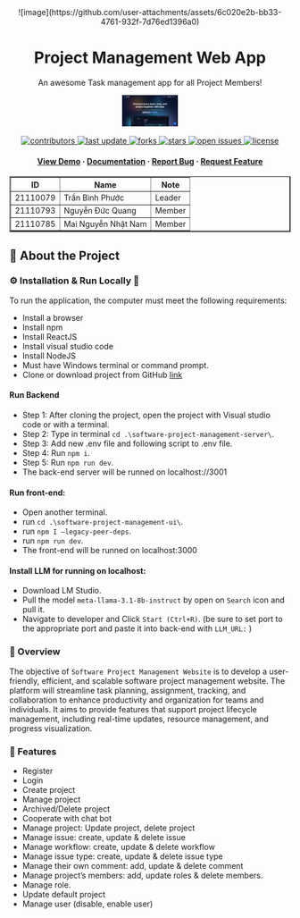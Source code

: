 <div align="center">

<div align="center">
![image](https://github.com/user-attachments/assets/6c020e2b-bb33-4761-932f-7d76ed1396a0)

</div>
  <h1>Project Management Web App</h1>

<p>
    An awesome Task management app for all Project Members! 
  </p>

<div align="center">
  <img src="./software-project-management-ui/public/images/image.png" alt="logo" width="100vh" height="auto" />
</div>

<!-- Badges -->
<p>
  <a href="">
    <img src="https://img.shields.io/github/contributors/cavoibeoo/software-project-management-web" alt="contributors" />
  </a>
  <a href="">
    <img src="https://img.shields.io/github/last-commit/cavoibeoo/software-project-management-web" alt="last update" />
  </a>
  <a href="https://github.com/NamSellsFish/circle-help/network/members">
    <img src="https://img.shields.io/github/forks/cavoibeoo/software-project-management-web" alt="forks" />
  </a>
  <a href="">
    <img src="https://img.shields.io/github/stars/cavoibeoo/software-project-management-web" alt="stars" />
  </a>
  <a href="">
    <img src="https://img.shields.io/github/issues/cavoibeoo/software-project-management-web" alt="open issues" />
  </a>
  <a href="">
    <img src="https://img.shields.io/github/license/NamSellsFish/circle-help.svg" alt="license" />
  </a>
</p>


<h4>
    <a href="">View Demo</a>
  <span> · </span>
    <a href="https://github.com/NamSellsFish/circle-help/blob/main/readme.md">Documentation</a>
  <span> · </span>
    <a href="https://github.com/NamSellsFish/circle-help/issues">Report Bug</a>
  <span> · </span>
    <a href="https://github.com/NamSellsFish/circle-help/issues">Request Feature</a>
  </h4>
</div>

<!-- Members -->
<div align="center">
<table border="2">
        <tr>
            <th>ID</th>
            <th>Name</th>
            <th>Note</th>
        </tr>
        <tr>
            <td>21110079</td>
            <td>Trần Bình Phước</td>
            <td>Leader</td>
        </tr>
        <tr>
            <td>21110793</td>
            <td>Nguyễn Đức Quang</td>
            <td>Member</td>
        </tr>
                <tr>
            <td>21110785</td>
            <td>Mai Nguyễn Nhật Nam</td>
            <td>Member</td>
        </tr>
</table>
</div>


<!-- About the Project -->

## :star2: About the Project
### ⚙️ Installation \&  Run Locally 🏃
To run the application, the computer must meet the following requirements:
-	Install a browser
-	Install npm
-	Install ReactJS
-	Install visual studio code
-	Install NodeJS
-	Must have Windows terminal or command prompt.
- Clone or download project from GitHub [link](https://github.com/cavoibeoo/software-project-management-web.git) 
#### Run Backend
+ Step 1: After cloning the project, open the project with Visual studio code or with a terminal. 
+ Step 2: Type in terminal `cd .\software-project-management-server\`.
+ Step 3: Add new .env file and following script to .env file. 
+ Step 4: Run `npm i`.
+ Step 5: Run `npm run dev`.
+ The back-end server will be runned on localhost://3001
#### Run front-end: 
+ Open another terminal.
+ run `cd .\software-project-management-ui\`.
+ run `npm I –legacy-peer-deps`.
+ run `npm run dev`.
+ The front-end will be runned on localhost:3000	
#### Install LLM for running on localhost:
+ Download LM Studio.
+ Pull the model `meta-llama-3.1-8b-instruct` by open on `Search` icon and pull it. 
+ Navigate to developer and Click `Start (Ctrl+R)`. (be sure to set port to the appropriate port and paste it into back-end with `LLM_URL:` )




### :thought_balloon: Overview
The objective of `Software Project Management Website` is to develop a user-friendly, efficient, and scalable software project management website. The platform will streamline task planning, assignment, tracking, and collaboration to enhance productivity and organization for teams and individuals. It aims to provide features that support project lifecycle management, including real-time updates, resource management, and progress visualization.

### :dart: Features
-	Register
-	Login
-	Create project
-	Manage project
-	Archived/Delete project
-	Cooperate with chat bot
-	Manage project: Update project, delete project
-	Manage issue: create, update & delete issue
-	Manage workflow: create, update & delete workflow
-	Manage issue type: create, update & delete issue type
-	Manage their own comment: add, update & delete comment
-	Manage project’s members: add, update roles & delete members.
-	Manage role.
- Update default project
- Manage user (disable, enable user)

